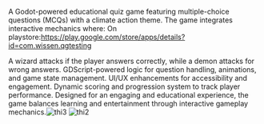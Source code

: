 A Godot-powered educational quiz game featuring multiple-choice questions (MCQs) with a climate action theme. The game integrates interactive mechanics where:
On playstore:https://play.google.com/store/apps/details?id=com.wissen.qgtesting

A wizard attacks if the player answers correctly, while a demon attacks for wrong answers.
GDScript-powered logic for question handling, animations, and game state management.
UI/UX enhancements for accessibility and engagement.
Dynamic scoring and progression system to track player performance.
Designed for an engaging and educational experience, the game balances learning and entertainment through interactive gameplay mechanics.![thi3](https://github.com/user-attachments/assets/092900fd-0900-4d46-b601-9a83774e7b4e)
![thi2](https://github.com/user-attachments/assets/3258319e-0433-4998-a2ce-9d72092046ca)
